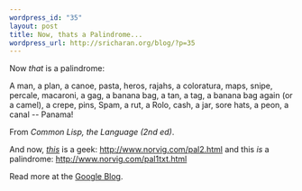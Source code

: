 ```yaml
--- 
wordpress_id: "35"
layout: post
title: Now, thats a Palindrome...
wordpress_url: http://sricharan.org/blog/?p=35
---
```

Now <span style="font-style: italic;">that</span> is a palindrome:

A man, a plan, a canoe, pasta, heros, rajahs, a coloratura, maps, snipe, percale, macaroni, a gag, a banana bag, a tan, a tag, a banana bag again (or a camel), a crepe, pins, Spam, a rut, a Rolo, cash, a jar, sore hats, a peon, a canal -- Panama!

From <em>Common Lisp, the Language (2nd ed)</em>.

And now, <a href="http://www.norvig.com/"><span style="font-style: italic;">this</span></a> is a geek: <a href="http://www.norvig.com/pal2.html">http://www.norvig.com/pal2.html</a> and this <span style="font-style: italic;">is</span> a palindrome: <a href="http://www.norvig.com/pal1txt.html">http://www.norvig.com/pal1txt.html</a>

Read more at the <a href="http://googleblog.blogspot.com/2004/06/man-plan-pointless-program.html">Google Blog</a>.
